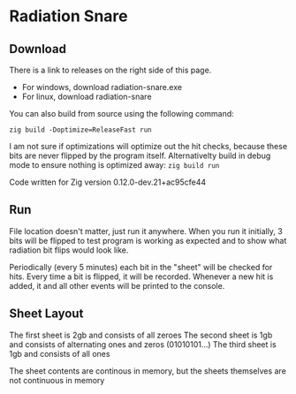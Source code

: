 # Radiation Snare

## Download

There is a link to releases on the right side of this page.
- For windows, download radiation-snare.exe
- For linux, download radiation-snare

You can also build from source using the following command:

`zig build -Doptimize=ReleaseFast run`

I am not sure if optimizations will optimize out the hit checks, because these bits are never flipped by the program itself.
Alternativelty build in debug mode to ensure nothing is optimized away:
`zig build run`

Code written for Zig version 0.12.0-dev.21+ac95cfe44

## Run

File location doesn't matter, just run it anywhere.
When you run it initially, 3 bits will be flipped to test program is working as expected and to show what radiation bit flips would look like.

Periodically (every 5 minutes) each bit in the "sheet" will be checked for hits.
Every time a bit is flipped, it will be recorded.
Whenever a new hit is added, it and all other events will be printed to the console.

## Sheet Layout

The first sheet is 2gb and consists of all zeroes
The second sheet is 1gb and consists of alternating ones and zeros (01010101...)
The third sheet is 1gb and consists of all ones

The sheet contents are continous in memory, but the sheets themselves are not continuous in memory